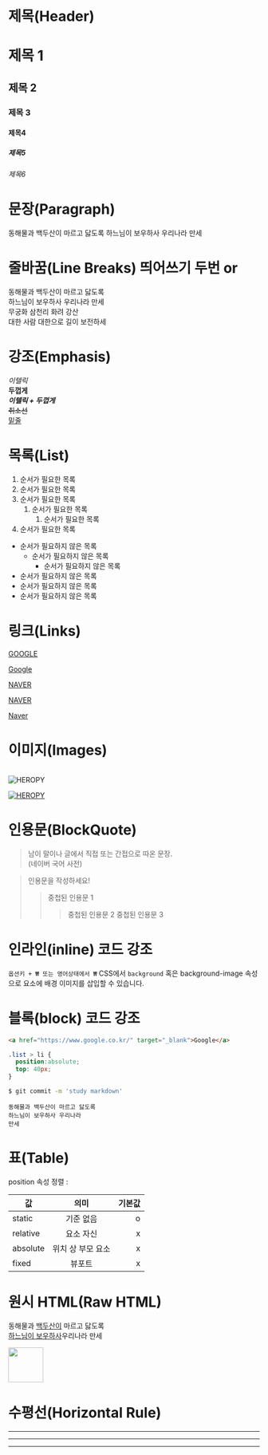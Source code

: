 # 제목(Header)

# 제목 1
## 제목 2
### 제목 3
#### 제목4
##### 제목5
###### 제목6

# 문장(Paragraph)

동해물과 백두산이 마르고 닳도록 
하느님이 보우하사 우리나라 만세

# 줄바꿈(Line Breaks) 띄어쓰기 두번 or <br/>

동해물과 백두산이 마르고 닳도록  
하느님이 보우하사 우리나라 만세  
무궁화 삼천리 화려 강산<br/>
대한 사람 대한으로 길이 보전하세  

# 강조(Emphasis)

_이텔릭_  
**두껍게**  
_**이텔릭 + 두껍게**_  
~~취소선~~  
<u>밑줄</u>

# 목록(List)

1. 순서가 필요한 목록
1. 순서가 필요한 목록
1. 순서가 필요한 목록
    1. 순서가 필요한 목록
        1. 순서가 필요한 목록
1. 순서가 필요한 목록


- 순서가 필요하지 않은 목록
    - 순서가 필요하지 않은 목록
        - 순서가 필요하지 않은 목록
- 순서가 필요하지 않은 목록
- 순서가 필요하지 않은 목록
- 순서가 필요하지 않은 목록

# 링크(Links)

<a href="https://google.com">GOOGLE</a>

[Google](https://google.com)

<a href="https://naver.com" title ="NAVER로 이동!">NAVER</a>

[NAVER](https://naver.com "NAVER로 이동!")

<a href="https://naver.com" title ="NAVER로 이동!" target="_blank">Naver</a>

# 이미지(Images)

![]()

![HEROPY](https://heropy.blog/css/images/vendor_icons/snowpack.png)

[![HEROPY](https://heropy.blog/css/images/vendor_icons/snowpack.png)
](https://heropy.blog/)

# 인용문(BlockQuote)
> 남이 말이나 글에서 직접 또는 간접으로 따온 문장.  
> (네이버 국어 사전)

>인용문을 작성하세요!
>>중첩된 인용문 1
>>>중첩된 인용문 2
>>>중첩된 인용문 3

# 인라인(inline) 코드 강조

`옵션키 + ₩ 또는 영어상태에서 ₩`
CSS에서 `background` 혹은
background-image 속성으로 요소에 배경 이미지를 삽입할 수 있습니다.

# 블록(block) 코드 강조
```html
<a href="https://www.google.co.kr/" target="_blank">Google</a>
```
```css
.list > li {
  position:absolute;
  top: 40px;
}
```

```bash
$ git commit -m 'study markdown'
```

```plaintext
동해물과 백두산이 마르고 닳도록  
하느님이 보우하사 우리나라  
만세
```

# 표(Table)

position 속성 정렬 :

값 | 의미 | 기본값
--|:--:|--:
static |기준 없음 | o
relative | 요소 자신 | x
absolute | 위치 상 부모 요소 | x
fixed | 뷰포트 | x

# 원시 HTML(Raw HTML)

동해물과 <u>백두산이</u> 마르고 닳도록<br/>
<span style="text-decoration:underline;">하느님이 보우하사</span>우리나라 만세<br/>

<img width= "70" src="https://heropy.blog/css/images/vendor_icons/snowpack.png">

# 수평선(Horizontal Rule)

---
***
___